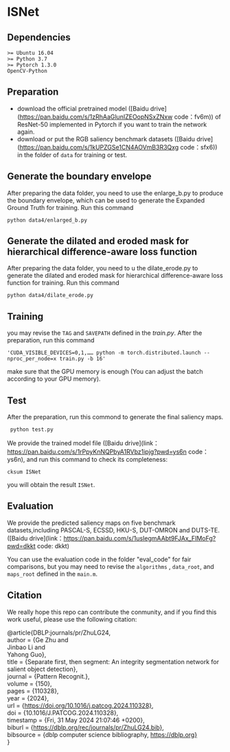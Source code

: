 # ISNet


## Dependencies 
```
>= Ubuntu 16.04 
>= Python 3.7
>= Pytorch 1.3.0
OpenCV-Python
```

## Preparation 
- download the official pretrained model ([Baidu drive](https://pan.baidu.com/s/1zRhAaGlunIZEOopNSxZNxw 
code：fv6m)) of ResNet-50 implemented in Pytorch if you want to train the network again.
- download or put the RGB saliency benchmark datasets ([Baidu drive](https://pan.baidu.com/s/1kUPZGSe1CN4AOVmB3R3Qxg 
code：sfx6)) in the folder of `data` for training or test.

## Generate the boundary envelope
After preparing the data folder, you need to use the enlarge_b.py to produce the boundary envelope, which can be used to generate the Expanded Ground Truth for training. Run this command
```
python data4/enlarged_b.py
```
## Generate the dilated and eroded mask for hierarchical difference-aware loss function
After preparing the data folder, you need to u the dilate_erode.py to generate the dilated and eroded mask for hierarchical difference-aware loss function for training. Run this command
```
python data4/dilate_erode.py
```

## Training
you may revise the `TAG` and `SAVEPATH` defined in the *train.py*. After the preparation, run this command 
```
'CUDA_VISIBLE_DEVICES=0,1,…… python -m torch.distributed.launch --nproc_per_node=x train.py -b 16'
```
make sure that the GPU memory is enough (You can adjust the batch according to your GPU memory).

## Test
After the preparation, run this commond to generate the final saliency maps.
```
 python test.py 
```

We provide the trained model file ([Baidu drive](link：https://pan.baidu.com/s/1rPpyKnNQPbyA1RVbz1ipjg?pwd=ys6n  code：ys6n), and run this command to check its completeness:
```
cksum ISNet 
```
you will obtain the result `ISNet`.

## Evaluation

We provide the predicted saliency maps on five benchmark datasets,including PASCAL-S, ECSSD, HKU-S, DUT-OMRON and DUTS-TE. ([Baidu drive](link：https://pan.baidu.com/s/1usIegmAAbt9FJAx_FIMoFg?pwd=dkkt code: dkkt)

You can use the evaluation code in the folder  "eval_code" for fair comparisons, but you may need to revise the `algorithms` , `data_root`, and `maps_root` defined in the `main.m`. 

## Citation

We really hope this repo can contribute the conmunity, and if you find this work useful, please use the following citation:

@article{DBLP:journals/pr/ZhuLG24, <br>
  author       = {Ge Zhu and  <br>
                  Jinbao Li and  <br>
                  Yahong Guo},  <br>
  title        = {Separate first, then segment: An integrity segmentation network for salient object detection}, <br>
  journal      = {Pattern Recognit.}, <br>
  volume       = {150}, <br>
  pages        = {110328}, <br>
  year         = {2024}, <br>
  url          = {https://doi.org/10.1016/j.patcog.2024.110328}, <br>
  doi          = {10.1016/J.PATCOG.2024.110328}, <br>
  timestamp    = {Fri, 31 May 2024 21:07:46 +0200}, <br>
  biburl       = {https://dblp.org/rec/journals/pr/ZhuLG24.bib}, <br>
  bibsource    = {dblp computer science bibliography, https://dblp.org} <br>
}
